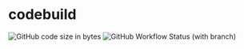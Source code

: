 # codebuild 
![GitHub code size in bytes](https://img.shields.io/github/languages/code-size/exxpe1/codebuild)
<img alt="GitHub Workflow Status (with branch)" src="https://img.shields.io/github/actions/workflow/status/exxpe1/codebuild/main.yml">
